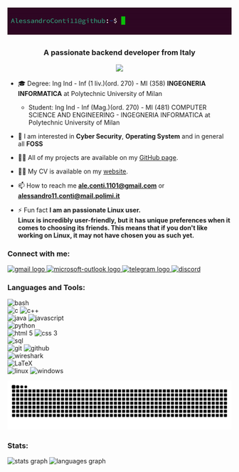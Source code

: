 <div align="center">
  <h1 align="center"><img src="images/hi.gif" /></h1>
</div>

<h3 align="center">A passionate backend developer from Italy</h3>

<div align="center">
  <img height="200" src="https://i.giphy.com/media/v1.Y2lkPTc5MGI3NjExdGk1bjF6ZTIyMGtxZzd4YjFiYzU1anpzY2hwamNpZmtseGF3b2Z5dyZlcD12MV9pbnRlcm5hbF9naWZfYnlfaWQmY3Q9Zw/sFKI1gDuP4iM8/giphy.gif"  />
</div>


- 🎓 Degree: Ing Ind - Inf (1 liv.)(ord. 270) - MI (358) **INGEGNERIA INFORMATICA** at Polytechnic University of Milan
  - Student: Ing Ind - Inf (Mag.)(ord. 270) - MI (481) COMPUTER SCIENCE AND ENGINEERING - INGEGNERIA INFORMATICA at Polytechnic University of Milan

- 🌱 I am interested in **Cyber Security**, **Operating System** and in general all **FOSS**
  
- 👨‍💻 All of my projects are available on my [GitHub page](https://github.com/AlessandroConti11).
- 👨‍💻 My CV is available on my [website](https://alessandroconti11.github.io/cv/).

- 📫 How to reach me **ale.conti.1101@gmail.com** or **alessandro11.conti@mail.polimi.it**

- ⚡ Fun fact **I am an passionate Linux user.
  <br> Linux is incredibly user-friendly, but it has unique preferences when it comes to choosing its friends. This means that if you don't like working on Linux, it may not have chosen you as such yet.**


<h3 align="left">Connect with me:</h3>
<p align="left">
  <a href="mailto:ale.conti.1101@gmail.com" target="_blank">
    <img src="https://raw.githubusercontent.com/maurodesouza/profile-readme-generator/master/src/assets/icons/social/gmail/default.svg" height="40" alt="gmail logo"  />
  </a>
  <a href="mailto:alessandro11.conti@mail.polimi.it" target="_blank">
    <img src="https://raw.githubusercontent.com/maurodesouza/profile-readme-generator/master/src/assets/icons/social/microsoft-outlook/default.svg" height="40" alt="microsoft-outlook logo"  />
  </a>
  <a href="https://t.me/Imperatore11" target="_blank">
    <img src="https://raw.githubusercontent.com/maurodesouza/profile-readme-generator/master/src/assets/icons/social/telegram/default.svg" height="40" alt="telegram logo"  />
  </a>
  <a href="https://discord.com/users/364668842049273860" target="_blank">
    <img src="https://img.icons8.com/?size=100&id=30998&format=png&color=000000" alt="discord" height="40"/>
  </a>
</p>


<h3 align="left">Languages and Tools:</h3>
<p align="left"> 
  <img src="https://img.icons8.com/?size=100&id=8gWOBXY72Osj&format=png&color=000000" alt="bash" height="40"/>
  <br>
  
  <img src="https://img.icons8.com/?size=100&id=40670&format=png&color=000000" alt="c" height="40"/>
  <img src="https://img.icons8.com/?size=100&id=40669&format=png&color=000000" alt="c++" height="40"/>
  <br>

  <img src="https://img.icons8.com/?size=100&id=13679&format=png&color=000000" alt="java" height="40"/>
  <img src="https://img.icons8.com/?size=100&id=108784&format=png&color=000000" alt="javascript" height="40"/>
  <br>

  <img src="https://img.icons8.com/?size=100&id=13441&format=png&color=000000" alt="python" height="40"/>
  <br>

  <img src="https://img.icons8.com/?size=100&id=20909&format=png&color=000000" alt="html 5" height="40"/>
  <img src="https://img.icons8.com/?size=100&id=21278&format=png&color=000000" alt="css 3" height="40"/> 
  <br>

  <img src="https://upload.wikimedia.org/wikipedia/commons/d/d7/Sql_data_base_with_logo.svg" alt="sql" height="40"/> 
  <br>
  
  <img src="https://img.icons8.com/?size=100&id=20906&format=png&color=000000" alt="git" height="40"/> 
  <img src="https://img.icons8.com/?size=100&id=AZOZNnY73haj&format=png&color=000000" alt="github" height="40"/>
  <br>

  <img src="https://upload.wikimedia.org/wikipedia/commons/d/df/Wireshark_icon.svg" alt="wireshark" height="40"/>
  <br>

  <img src="https://profilinator.rishav.dev/skills-assets/latex.png" alt="LaTeX" height="40" />
  <br>

  <img src="https://img.icons8.com/?size=100&id=17842&format=png&color=000000" alt="linux" height="40"/> 
  <img src="https://img.icons8.com/?size=100&id=TuXN3JNUBGOT&format=png&color=000000" alt="windows" height="40"/>
</p>


<img src="https://raw.githubusercontent.com/AlessandroConti11/AlessandroConti11/output/snake.svg" alt="Snake animation" />


<h3>Stats: </h3>
<p>
<!-- Stats -->
  <img src="https://github-readme-stats.vercel.app/api?username=AlessandroConti11&hide_title=false&hide_rank=false&show_icons=true&include_all_commits=true&count_private=true&disable_animations=false&theme=dracula&locale=en&hide_border=false&order=1" height="150" alt="stats graph"  />
<!--Streak -->
<!--   <a href="https://git.io/streak-stats"><img src="https://streak-stats.demolab.com?user=AlessandroConti11&theme=dark&date_format=j%20M%5B%20Y%5D" alt="GitHub Streak" /></a> -->
<!-- Language -->
  <img src="https://github-readme-stats.vercel.app/api/top-langs?username=AlessandroConti11&locale=en&hide_title=false&layout=compact&card_width=320&langs_count=5&theme=dracula&hide_border=false&order=2&exclude_repo=AlessandroCOnti11,AlessandroConti11.github.io" height="150" alt="languages graph"  />
<!-- Activity-Graph -->
<!--     <img src="https://github-readme-activity-graph.vercel.app/graph?username=AlessandroConti11&radius=16&theme=react&area=true&order=5" height="300" alt="activity-graph graph"  /> -->
</p>

###
